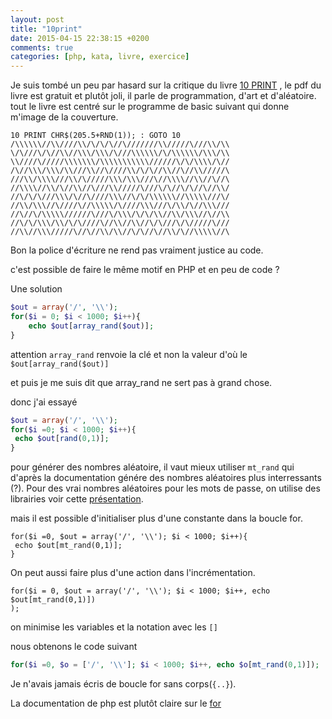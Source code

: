 ```yaml
---
layout: post
title: "10print"
date: 2015-04-15 22:38:15 +0200
comments: true
categories: [php, kata, livre, exercice]
---
```



Je suis tombé un peu par hasard sur la critique du livre [10 PRINT](http://10print.org/) , le pdf du livre est gratuit et plutôt joli, il parle de programmation, d'art et d'aléatoire.
tout le livre est centré sur le programme de basic suivant qui donne m'image de la couverture.

```
10 PRINT CHR$(205.5+RND(1)); : GOTO 10
/\\\\\\//\\////\\/\/\/\//\///////\\/////\///\\/\\
\/\///\/\//\\//\\\/\\\/\///\\\\\\/\/\\\\\\/\\\/\\
\\////\/////\\\\\\\/\\\\\\\\\\\//////\/\/\\\\/\//
/\//\\\/\\\/\\///\\//\////\\/\/\//\\//\//\\/////\
///\\/\\\\///\\/\/////\\\/\\\///\//\\\\//\\//\//\
//\\\\//\\/\//\\//\///\\/////\///\/\//\/\//\//\\/
//\/\/\///\\\/\//\////\\\//\/\/\\\\\\//\\\\\///\/
//\\/\\\//\////\//\\\\\/\////\\\///\/\\/\//\\\///
//\//\/\\\\\//////\///\/\\\/\/\/\\//\\/\\\//\//\\
//\/\/\\\/\\/\/\////\//\\//\\//\/\///\/\/////\///
//\\//\\\/////\//\//\\/\\//\/\//\//\\/\//\\\\\//\
```

Bon la police d'écriture ne rend pas vraiment justice au code.

c'est possible de faire le même motif en PHP et en peu de code ?

Une solution
``` php
$out = array('/', '\\');
for($i = 0; $i < 1000; $i++){
    echo $out[array_rand($out)];
}
```

attention `array_rand` renvoie la clé et non la valeur d'où le `$out[array_rand($out)]`

et puis je me suis dit que array_rand ne sert pas à grand chose.

donc j'ai essayé
``` php
$out = array('/', '\\');
for($i =0; $i < 1000; $i++){
 echo $out[rand(0,1)];
}
```
pour générer des nombres aléatoire, il vaut mieux utiliser `mt_rand` qui d'après la documentation génére des nombres aléatoires plus interressants (?). Pour des vrai nombres aléatoires pour les mots de passe,  on utilise des librairies voir cette [présentation](http://blog.ircmaxell.com/2013/01/password-storage-talk-at-php-benelux-13.html). 

mais il est possible d'initialiser plus d'une constante dans la boucle for.

```
for($i =0, $out = array('/', '\\'); $i < 1000; $i++){
 echo $out[mt_rand(0,1)];
}

```
On peut aussi faire plus d'une action dans l'incrémentation.

```
for($i = 0, $out = array('/', '\\'); $i < 1000; $i++, echo $out[mt_rand(0,1)])
);
```

on minimise les variables et la notation avec les `[]`

nous obtenons le code suivant

``` php
for($i =0, $o = ['/', '\\']; $i < 1000; $i++, echo $o[mt_rand(0,1)]);
```

Je n'avais jamais écris de boucle for sans corps(`{..}`). 

La documentation de php est plutôt claire sur le [for](http://php.net/manual/fr/control-structures.for.php) 

